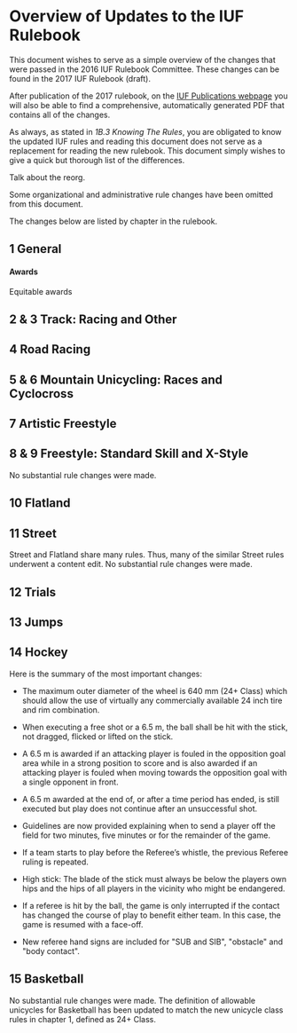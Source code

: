 # Overview of Updates to the IUF Rulebook
This document wishes to serve as a simple overview of the changes that were passed in the 2016 IUF Rulebook Committee. These changes can be found in the 2017 IUF Rulebook (draft).

After publication of the 2017 rulebook, on the [IUF Publications webpage](https://unicycling.org/publications/) you will also be able to find a comprehensive, automatically generated PDF that contains all of the changes.

As always, as stated in *1B.3 Knowing The Rules*, you are obligated to know the updated IUF rules and reading this document does not serve as a replacement for reading the new rulebook. This document simply wishes to give a quick but thorough list of the differences.

Talk about the reorg.

Some organizational and administrative rule changes have been omitted from this document.

The changes below are listed by chapter in the rulebook.

## 1 General
#### Awards
Equitable awards

## 2 & 3 Track: Racing and Other

## 4 Road Racing

## 5 & 6 Mountain Unicycling: Races and Cyclocross

## 7 Artistic Freestyle

## 8 & 9 Freestyle: Standard Skill and X-Style
No substantial rule changes were made.

## 10 Flatland

## 11 Street
Street and Flatland share many rules. Thus, many of the similar Street rules underwent a content edit. No substantial rule changes were made.

## 12 Trials

## 13 Jumps

## 14 Hockey
Here is the summary of the most important changes:
- The maximum outer diameter of the wheel is 640 mm (24+ Class) which should allow the use of virtually any commercially available 24 inch tire and rim combination.

- When executing a free shot or a 6.5 m, the ball shall be hit with the
   stick, not dragged, flicked or lifted on the stick.

- A 6.5 m is awarded if an attacking player is fouled in the opposition
   goal area while in a strong position to score and is also awarded if an attacking
   player is fouled when moving towards the opposition goal with a single
   opponent in front.

- A 6.5 m awarded at the end of, or after a time period has ended, is
   still executed but play does not continue after an unsuccessful shot.

- Guidelines are now provided explaining when to send a player off the
   field for two minutes, five minutes or for the remainder of the game.

- If a team starts to play before the Referee’s whistle, the previous
   Referee ruling is repeated.

- High stick: The blade of the stick must always be below the players own hips and
   the hips of all players in the vicinity who might be endangered.

- If a referee is hit by the ball, the game is only interrupted if the
   contact has changed the course of play to benefit either team. In this
   case, the game is resumed with a face-off.

- New referee hand signs are included for "SUB and SIB", "obstacle" and
   "body contact".

## 15 Basketball
No substantial rule changes were made. The definition of allowable unicycles for Basketball has been updated to match the new unicycle class rules in chapter 1, defined as 24+ Class.

